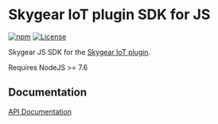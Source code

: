 # Skygear IoT plugin SDK for JS

[![npm](https://img.shields.io/npm/v/skygear-iot.svg)](https://www.npmjs.com/package/skygear-iot)
[![License](https://img.shields.io/npm/l/skygear-iot.svg)](https://www.npmjs.com/package/skygear-iot)

Skygear JS SDK for the [Skygear IoT plugin][skygear-iot].

Requires NodeJS >= 7.6

## Documentation

[API Documentation][api-doc]


[skygear-iot]: https://github.com/SkygearIO/iot
[api-doc]: https://cdn.jsdelivr.net/gh/SkygearIO/iot-SDK-JS@master/doc/
